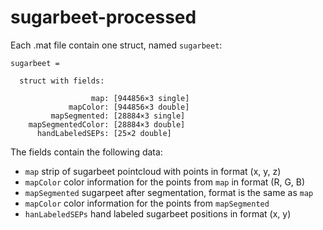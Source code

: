 # sugarbeet-processed
Each .mat file contain one struct, named `sugarbeet`:
```
sugarbeet = 

  struct with fields:

                  map: [944856×3 single]
             mapColor: [944856×3 double]
         mapSegmented: [28884×3 single]
    mapSegmentedColor: [28884×3 double]
      handLabeledSEPs: [25×2 double]
```

The fields contain the following data:
- `map` strip of sugarbeet pointcloud with points in format (x, y, z)
- `mapColor` color information for the points from `map` in format (R, G, B)
- `mapSegmented` sugarpeet after segmentation, format is the same as `map` 
- `mapColor` color information for the points from `mapSegmented`
- `hanLabeledSEPs` hand labeled sugarbeet positions in format (x, y)
